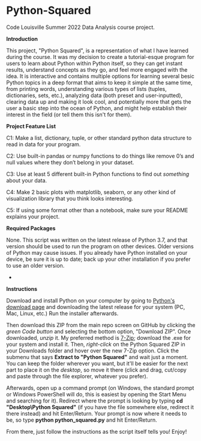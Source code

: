 # Python-Squared
Code Louisville Summer 2022 Data Analysis course project.

**Introduction**

This project, "Python Squared", is a representation of what I have learned during the course.
It was my decision to create a tutorial-esque program for users to learn about Python within
Python itself, so they can get instant results, understand concepts as they go, and feel more
engaged with the idea. It is interactive and contains multiple options for learning several
besic Python topics in a deep format that aims to keep it simple at the same time, from
printing words, understanding various types of lists (tuples, dictionaries, sets, etc.),
analyzing data (both preset and user-inputted), clearing data up and making it look cool,
and potentially more that gets the user a basic step into the ocean of Python, and might
help establish their interest in the field (or tell them this isn't for them).


**Project Feature List**

C1:
Make a list, dictionary, tuple, or other standard python data structure to read in data for your program.

C2:
Use built-in pandas or numpy functions to do things like remove 0’s and null values where they don’t belong in your dataset.

C3:
Use at least 5 different built-in Python functions to find out *something* about your data.

C4:
Make 2 basic plots with matplotlib, seaborn, or any other kind of visualization library that you think looks interesting.

C5:
If using some format other than a notebook, make sure your README explains your project.


**Required Packages**

None. This script was written on the latest release of Python 3.7, and that version should be used to run the program on other devices.
Older versions of Python may cause issues. If you already have Python installed on your device, be sure it is up to date; back up
your other installation if you prefer to use an older version.

-
**Instructions**

Download and install Python on your computer by going to [Python's download page](https://www.python.org/downloads/) 
and downloading the latest release for your system (PC, Mac, Linux, etc.) Run the installer afterwards.

Then download this ZIP from the main repo screen on GitHub by clicking the *green Code button* and selecting the bottom option,
"Download ZIP". Once downloaded, *unzip* it. My preferred method is [7-Zip](https://www.7-zip.org/download.html); download the
.exe for your system and install it. Then, *right-click* on the Python Squared ZIP in your Downloads folder and hover over
the new 7-Zip option. Click the submenu that says **Extract to "Python Squared\"** and wait just a moment.
You can keep the folder wherever you want, but it'll be easier for the next part to place it on the *desktop*,
so move it there (click and drag, cut/copy and paste through the file explorer, whatever you prefer).

Afterwards, open up a command prompt (on Windows, the standard prompt or Windows PowerShell will do, this is
easiest by opening the Start Menu and searching for it).
Redirect where the prompt is looking by typing **cd "Desktop\Python Squared"** (if you have the file somewhere else, 
redirect it there instead) and hit Enter/Return. Your prompt is now where it needs to be, 
so type **python python_squared.py** and hit Enter/Return.

From there, just follow the instructions as the script itself tells you! Enjoy!
